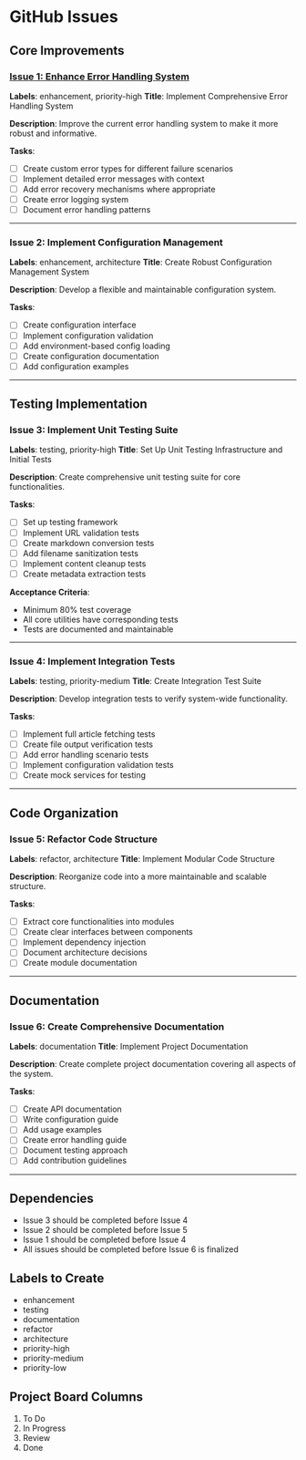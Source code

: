 # GitHub Issues

## Core Improvements

### [Issue 1: Enhance Error Handling System](https://github.com/mpazaryna/codex/issues/1)

**Labels**: enhancement, priority-high
**Title**: Implement Comprehensive Error Handling System

**Description**:
Improve the current error handling system to make it more robust and informative.

**Tasks**:

- [ ] Create custom error types for different failure scenarios
- [ ] Implement detailed error messages with context
- [ ] Add error recovery mechanisms where appropriate
- [ ] Create error logging system
- [ ] Document error handling patterns

---

### Issue 2: Implement Configuration Management

**Labels**: enhancement, architecture
**Title**: Create Robust Configuration Management System

**Description**:
Develop a flexible and maintainable configuration system.

**Tasks**:

- [ ] Create configuration interface
- [ ] Implement configuration validation
- [ ] Add environment-based config loading
- [ ] Create configuration documentation
- [ ] Add configuration examples

---

## Testing Implementation

### Issue 3: Implement Unit Testing Suite

**Labels**: testing, priority-high
**Title**: Set Up Unit Testing Infrastructure and Initial Tests

**Description**:
Create comprehensive unit testing suite for core functionalities.

**Tasks**:

- [ ] Set up testing framework
- [ ] Implement URL validation tests
- [ ] Create markdown conversion tests
- [ ] Add filename sanitization tests
- [ ] Implement content cleanup tests
- [ ] Create metadata extraction tests

**Acceptance Criteria**:

- Minimum 80% test coverage
- All core utilities have corresponding tests
- Tests are documented and maintainable

---

### Issue 4: Implement Integration Tests

**Labels**: testing, priority-medium
**Title**: Create Integration Test Suite

**Description**:
Develop integration tests to verify system-wide functionality.

**Tasks**:

- [ ] Implement full article fetching tests
- [ ] Create file output verification tests
- [ ] Add error handling scenario tests
- [ ] Implement configuration validation tests
- [ ] Create mock services for testing

---

## Code Organization

### Issue 5: Refactor Code Structure

**Labels**: refactor, architecture
**Title**: Implement Modular Code Structure

**Description**:
Reorganize code into a more maintainable and scalable structure.

**Tasks**:

- [ ] Extract core functionalities into modules
- [ ] Create clear interfaces between components
- [ ] Implement dependency injection
- [ ] Document architecture decisions
- [ ] Create module documentation

---

## Documentation

### Issue 6: Create Comprehensive Documentation

**Labels**: documentation
**Title**: Implement Project Documentation

**Description**:
Create complete project documentation covering all aspects of the system.

**Tasks**:

- [ ] Create API documentation
- [ ] Write configuration guide
- [ ] Add usage examples
- [ ] Create error handling guide
- [ ] Document testing approach
- [ ] Add contribution guidelines

---

## Dependencies

- Issue 3 should be completed before Issue 4
- Issue 2 should be completed before Issue 5
- Issue 1 should be completed before Issue 4
- All issues should be completed before Issue 6 is finalized

## Labels to Create

- enhancement
- testing
- documentation
- refactor
- architecture
- priority-high
- priority-medium
- priority-low

## Project Board Columns

1. To Do
2. In Progress
3. Review
4. Done
